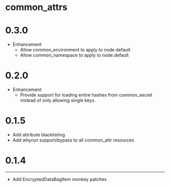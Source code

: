 common_attrs
======
# 0.3.0
* Enhancement
  * Allow common_environment to apply to node.default
  * Allow common_namespace to apply to node.default

# 0.2.0
* Enhancement
  * Provide support for loading entire hashes from common_secret instead of
    only allowing single keys.

# 0.1.5
* Add attribute blacklisting
* Add whyrun support/bypass to all common_attr resources

# 0.1.4
------------------
* Add EncryptedDataBagItem monkey patches

